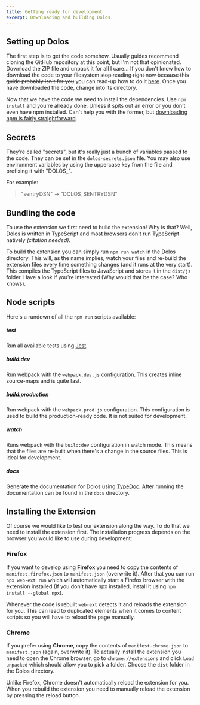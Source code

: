 ```yaml
---
title: Getting ready for development
excerpt: Downloading and building Dolos.
---
```


## Setting up Dolos
The first step is to get the code somehow. Usually guides recommend cloning the GitHub
repository at this point, but I'm not that opinionated. Download the ZIP file and unpack
it for all I care... If you don't know how to download the code to your filesystem
~~stop reading right now because this guide probably isn't for you~~ you can read-up
how to do it [here](https://help.github.com/articles/fork-a-repo/). Once you have
downloaded the code, change into its directory.

Now that we have the code we need to install the dependencies. Use
`npm install` and you're already done. Unless it spits out an error
or you don't even have npm installed. Can't help you with the former, but
[downloading npm is fairly straightforward](https://www.npmjs.com/get-npm).

## Secrets
They're called "secrets", but it's really just a bunch of variables passed
to the code. They can be set in the `dolos-secrets.json` file. You may also
use environment variables by using the uppercase key from the file and prefixing
it with "DOLOS_".

For example:
> "sentryDSN" -> "DOLOS_SENTRYDSN"

## Bundling the code
To use the extension we first need to build the extension! Why is that?
Well, Dolos is written in TypeScript and ~~most~~ browsers don't
run TypeScript natively *(citation needed)*.

To build the extension you can simply run `npm run watch` in the Dolos directory.
This will, as the name implies, watch your files and re-build the extension files
every time something changes (and it runs at the very start). This compiles the
TypeScript files to JavaScript and stores it in the `dist/js` folder.
Have a look if you're interested (Why would that be the case? Who knows).

## Node scripts
Here's a rundown of all the `npm run` scripts available:

##### test
Run all available tests using [Jest](https://jestjs.io/).

##### build:dev
Run webpack with the `webpack.dev.js` configuration. This creates inline
source-maps and is quite fast.

##### build:production
Run webpack with the `webpack.prod.js` configuration. This configuration
is used to build the production-ready code. It is not suited for development.

##### watch
Runs webpack with the `build:dev` configuration in watch mode. This means
that the files are re-built when there's a change in the source files. This
is ideal for development.

##### docs
Generate the documentation for Dolos using [TypeDoc](https://typedoc.org/).
After running the documentation can be found in the `docs` directory.


## Installing the Extension
Of course we would like to test our extension along the way. To do that we
need to install the extension first.
The installation progress depends on the browser you would like to use during
development:

### Firefox
If you want to develop using **Firefox** you need to copy the contents of
`manifest.firefox.json` to `manifest.json` (overwrite it). After that you can run
`npx web-ext run` which will automatically start a Firefox browser with the extension
installed (If you don't have npx installed, install it using `npm install --global npx`).

Whenever the code is rebuilt `web-ext` detects it and reloads the extension for you.
This can lead to duplicated elements when it comes to content scripts so you will
have to reload the page manually.


### Chrome
If you prefer using **Chrome**, copy the contents of `manifest.chrome.json`
to `manifest.json` (again, overwrite it). To actually install the extension
you need to open the Chrome browser, go to `chrome://extensions` and click
`Load unpacked` which should allow you to pick a folder. Choose the `dist`
folder in the Dolos directory.

Unlike Firefox, Chrome doesn't automatically reload the extension for you.
When you rebuild the extension you need to manually reload the extension by
pressing the reload button.